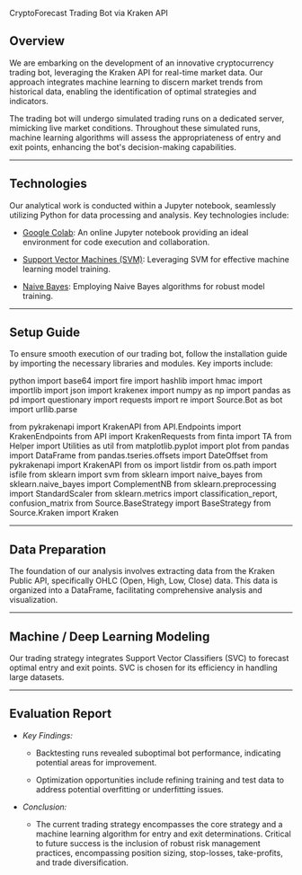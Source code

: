 CryptoForecast Trading Bot via Kraken API

## Overview

We are embarking on the development of an innovative cryptocurrency trading bot, leveraging the Kraken API for real-time market data. Our approach integrates machine learning to discern market trends from historical data, enabling the identification of optimal strategies and indicators.

The trading bot will undergo simulated trading runs on a dedicated server, mimicking live market conditions. Throughout these simulated runs, machine learning algorithms will assess the appropriateness of entry and exit points, enhancing the bot's decision-making capabilities.

---

## Technologies

Our analytical work is conducted within a Jupyter notebook, seamlessly utilizing Python for data processing and analysis. Key technologies include:

* [Google Colab](https://colab.research.google.com/): An online Jupyter notebook providing an ideal environment for code execution and collaboration.

* [Support Vector Machines (SVM)](https://scikit-learn.org/stable/modules/svm.html): Leveraging SVM for effective machine learning model training.

* [Naive Bayes](https://scikit-learn.org/stable/modules/naive_bayes.html): Employing Naive Bayes algorithms for robust model training.

---

## Setup Guide

To ensure smooth execution of our trading bot, follow the installation guide by importing the necessary libraries and modules. Key imports include:

python
import base64
import fire
import hashlib
import hmac
import importlib
import json
import krakenex
import numpy as np
import pandas as pd
import questionary
import requests
import re
import Source.Bot as bot
import urllib.parse

from pykrakenapi import KrakenAPI
from API.Endpoints import KrakenEndpoints
from API import KrakenRequests
from finta import TA
from Helper import Utilities as util
from matplotlib.pyplot import plot
from pandas import DataFrame
from pandas.tseries.offsets import DateOffset
from pykrakenapi import KrakenAPI
from os import listdir
from os.path import isfile
from sklearn import svm
from sklearn import naive_bayes
from sklearn.naive_bayes import ComplementNB
from sklearn.preprocessing import StandardScaler
from sklearn.metrics import classification_report, confusion_matrix
from Source.BaseStrategy import BaseStrategy
from Source.Kraken import Kraken


---

## Data Preparation

The foundation of our analysis involves extracting data from the Kraken Public API, specifically OHLC (Open, High, Low, Close) data. This data is organized into a DataFrame, facilitating comprehensive analysis and visualization.

---

## Machine / Deep Learning Modeling

Our trading strategy integrates Support Vector Classifiers (SVC) to forecast optimal entry and exit points. SVC is chosen for its efficiency in handling large datasets.

---

## Evaluation Report

* *Key Findings:*
  * Backtesting runs revealed suboptimal bot performance, indicating potential areas for improvement.

  * Optimization opportunities include refining training and test data to address potential overfitting or underfitting issues.

* *Conclusion:*
  * The current trading strategy encompasses the core strategy and a machine learning algorithm for entry and exit determinations. Critical to future success is the inclusion of robust risk management practices, encompassing position sizing, stop-losses, take-profits, and trade diversification.
